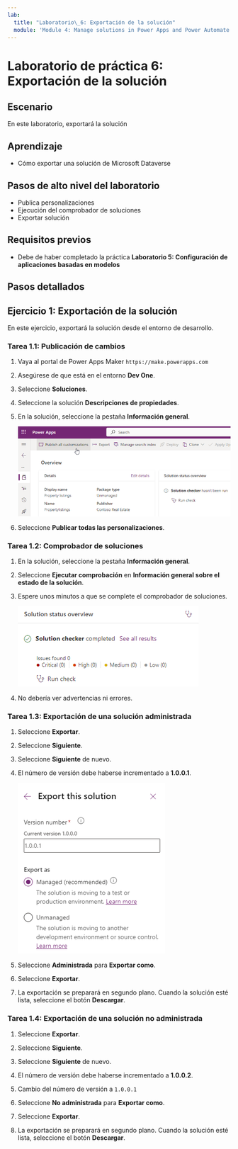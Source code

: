 ```yaml
---
lab:
  title: "Laboratorio\_6: Exportación de la solución"
  module: 'Module 4: Manage solutions in Power Apps and Power Automate'
---
```


# Laboratorio de práctica 6: Exportación de la solución

## Escenario

En este laboratorio, exportará la solución

## Aprendizaje

- Cómo exportar una solución de Microsoft Dataverse

## Pasos de alto nivel del laboratorio

- Publica personalizaciones
- Ejecución del comprobador de soluciones
- Exportar solución
  
## Requisitos previos

- Debe de haber completado la práctica **Laboratorio 5: Configuración de aplicaciones basadas en modelos**

## Pasos detallados

## Ejercicio 1: Exportación de la solución

En este ejercicio, exportará la solución desde el entorno de desarrollo.

### Tarea 1.1: Publicación de cambios

1. Vaya al portal de Power Apps Maker `https://make.powerapps.com`

1. Asegúrese de que está en el entorno **Dev One**.

1. Seleccione **Soluciones**.

1. Seleccione la solución **Descripciones de propiedades**.

1. En la solución, seleccione la pestaña **Información general**.

    ![Página de información general de la solución.](../media/solution-overview.png)

1. Seleccione **Publicar todas las personalizaciones**.


### Tarea 1.2: Comprobador de soluciones

1. En la solución, seleccione la pestaña **Información general**.

1. Seleccione **Ejecutar comprobación** en **Información general sobre el estado de la solución**.

1. Espere unos minutos a que se complete el comprobador de soluciones.

    ![Página de resultados del comprobador de soluciones.](../media/solution-checker.png)

1. No debería ver advertencias ni errores.


### Tarea 1.3: Exportación de una solución administrada

1. Seleccione **Exportar**.

1. Seleccione **Siguiente**.

1. Seleccione **Siguiente** de nuevo.

1. El número de versión debe haberse incrementado a **1.0.0.1**.

    ![Panel Exportar solución.](../media/export-solution.png)

1. Seleccione **Administrada** para **Exportar como**.

1. Seleccione **Exportar**.

1. La exportación se preparará en segundo plano. Cuando la solución esté lista, seleccione el botón **Descargar**.


### Tarea 1.4: Exportación de una solución no administrada

1. Seleccione **Exportar**.

1. Seleccione **Siguiente**.

1. Seleccione **Siguiente** de nuevo.

1. El número de versión debe haberse incrementado a **1.0.0.2**.

1. Cambio del número de versión a `1.0.0.1`

1. Seleccione **No administrada** para **Exportar como**.

1. Seleccione **Exportar**.

1. La exportación se preparará en segundo plano. Cuando la solución esté lista, seleccione el botón **Descargar**.

